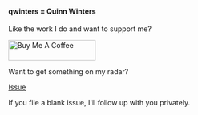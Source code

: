 #### qwinters = Quinn Winters

Like the work I do and want to support me?

<a href="https://www.buymeacoffee.com/roniemartinez" target="_blank"><img src="https://cdn.buymeacoffee.com/buttons/default-orange.png" alt="Buy Me A Coffee" height="41" width="174"></a>

Want to get something on my radar?

<a class="github-button" href="https://github.com/qwinters/qwinters/issues" data-color-scheme="no-preference: light; light: light; dark: light;" data-size="large" data-show-count="true" aria-label="Issue qwinters/qwinters on GitHub">Issue</a>

If you file a blank issue, I'll follow up with you privately. 
